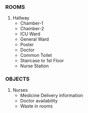 ### ROOMS
1. Hallway
   * Chamber-1
   * Chamber-2
   * ICU Ward
   * General Ward
   * Poster
   * Doctor
   * Common Toilet
   * Staircase to 1st Floor
   * Nurse Station

### OBJECTS
1. Nurses
      * Medicine Delivery information
      * Doctor availability
      * Waste in rooms

  

  
